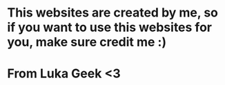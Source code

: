 # This websites are created by me, so if you want to use this websites for you, make sure credit me :)
# From Luka Geek <3
